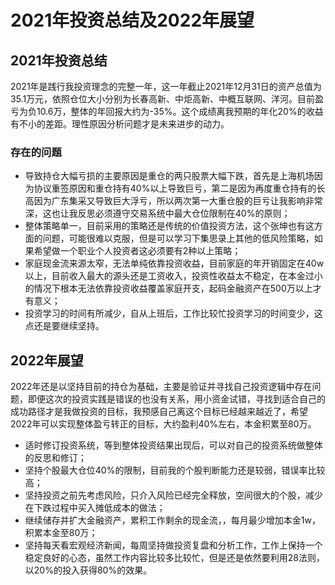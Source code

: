 # 2021年投资总结及2022年展望

## 2021年投资总结

2021年是践行我投资理念的完整一年，这一年截止2021年12月31日的资产总值为35.1万元，依照仓位大小分别为长春高新、中炬高新、中概互联网、洋河。目前盈亏为负10.6万，整体的年回报大约为-35%。这个成绩离我预期的年化20%的收益有不小的差距。理性原因分析问题才是未来进步的动力。

### 存在的问题

- 导致持仓大幅亏损的主要原因是重仓的两只股票大幅下跌，首先是上海机场因为协议重签原因和重仓持有40%以上导致巨亏，第二是因为再度重仓持有的长高因为广东集采又导致巨大浮亏，所以两次第一大重仓股的巨亏让我影响非常深，这也让我反思必须遵守交易系统中最大仓位限制在40%的原则；
- 整体策略单一，目前采用的策略还是传统的价值投资方法，这个张坤也有这方面的问题，可能很难以克服，但是可以学习下集思录上其他的低风险策略，如果希望做一个职业个人投资者这必须要有2种以上策略；
- 家庭现金流来源太窄，无法单纯依靠投资收益，目前家庭的年开销固定在40w以上，目前收入最大的源头还是工资收入，投资性收益太不稳定，在本金过小的情况下根本无法依靠投资收益覆盖家庭开支，起码金融资产在500万以上才有意义；
- 投资学习的时间有所减少，自从上班后，工作比较忙投资学习的时间变少，这点还是要继续坚持。

## 2022年展望

2022年还是以坚持目前的持仓为基础，主要是验证并寻找自己投资逻辑中存在问题，即便这次的投资实践是错误的也没有关系，用小资金试错，寻找到适合自己的成功路径才是我做投资的目标，我预感自己离这个目标已经越来越近了，希望2022年可以实现整体盈亏转正的目标，大约盈利40%左右，本金积累至80万。

- 适时修订投资系统，等到整体投资结果出现后，可以对自己的投资系统做整体的反思和修订；
- 坚持个股最大仓位40%的限制，目前我的个股判断能力还是较弱，错误率比较高；
- 坚持投资之前先考虑风险，只介入风险已经完全释放，空间很大的个股，减少在下跌过程中买入摊低成本的做法；
- 继续储存并扩大金融资产，累积工作剩余的现金流，，每月最少增加本金1w，积累本金至80万；
- 坚持每天看宏观经济新闻，每周坚持做投资复盘和分析工作，工作上保持一个稳定良好的心态，虽然工作内容比较多比较忙，但是还是依然要利用28法则，以20%的投入获得80%的效果。
